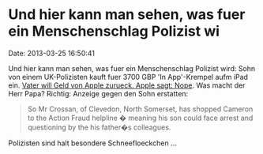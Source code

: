 Und hier kann man sehen, was fuer ein Menschenschlag Polizist wi
================================================================

Date: 2013-03-25 16:50:41

Und hier kann man sehen, was fuer ein Menschenschlag Polizist wird: Sohn
von einem UK-Polizisten kauft fuer 3700 GBP \'In App\'-Krempel aufm iPad
ein. [Vater will Geld von Apple zurueck. Apple sagt:
Nope](http://9to5mac.com/2013/03/25/police-officer-reports-son-for-fraud-after-apple-refuse-to-refund-3700-app-store-spending-spree/).
Was macht der Herr Papa? Richtig: Anzeige gegen den Sohn erstatten:

> So Mr Crossan, of Clevedon, North Somerset, has shopped Cameron to the
> Action Fraud helpline � meaning his son could face arrest and
> questioning by the his father�s colleagues.

Polizisten sind halt besondere Schneefloeckchen \...
